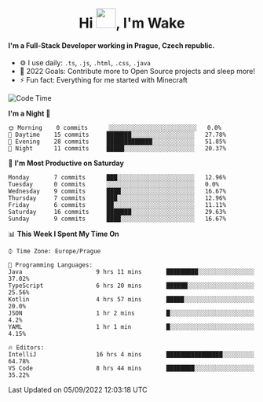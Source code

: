 <h1 align="center">Hi <img src="https://raw.githubusercontent.com/MrWakeCZ/MrWakeCZ/master/Hi.gif" width="40px" />, I'm Wake</h1>

#### I'm a Full-Stack Developer working in Prague, Czech republic.
- ⚙️ I use daily: `.ts`, `.js`, `.html`, `.css`, `.java`
- 🥅 2022 Goals: Contribute more to Open Source projects and sleep more!
- ⚡ Fun fact: Everything for me started with Minecraft

<!--START_SECTION:waka-->
![Code Time](http://img.shields.io/badge/Code%20Time-2%2C663%20hrs%2055%20mins-blue)

**I'm a Night 🦉** 

```text
🌞 Morning    0 commits      ░░░░░░░░░░░░░░░░░░░░░░░░░   0.0% 
🌆 Daytime    15 commits     ███████░░░░░░░░░░░░░░░░░░   27.78% 
🌃 Evening    28 commits     █████████████░░░░░░░░░░░░   51.85% 
🌙 Night      11 commits     █████░░░░░░░░░░░░░░░░░░░░   20.37%

```
📅 **I'm Most Productive on Saturday** 

```text
Monday       7 commits      ███░░░░░░░░░░░░░░░░░░░░░░   12.96% 
Tuesday      0 commits      ░░░░░░░░░░░░░░░░░░░░░░░░░   0.0% 
Wednesday    9 commits      ████░░░░░░░░░░░░░░░░░░░░░   16.67% 
Thursday     7 commits      ███░░░░░░░░░░░░░░░░░░░░░░   12.96% 
Friday       6 commits      ██░░░░░░░░░░░░░░░░░░░░░░░   11.11% 
Saturday     16 commits     ███████░░░░░░░░░░░░░░░░░░   29.63% 
Sunday       9 commits      ████░░░░░░░░░░░░░░░░░░░░░   16.67%

```


📊 **This Week I Spent My Time On** 

```text
⌚︎ Time Zone: Europe/Prague

💬 Programming Languages: 
Java                     9 hrs 11 mins       █████████░░░░░░░░░░░░░░░░   37.02% 
TypeScript               6 hrs 20 mins       ██████░░░░░░░░░░░░░░░░░░░   25.56% 
Kotlin                   4 hrs 57 mins       █████░░░░░░░░░░░░░░░░░░░░   20.0% 
JSON                     1 hr 2 mins         █░░░░░░░░░░░░░░░░░░░░░░░░   4.2% 
YAML                     1 hr 1 min          █░░░░░░░░░░░░░░░░░░░░░░░░   4.15%

🔥 Editors: 
IntelliJ                 16 hrs 4 mins       ████████████████░░░░░░░░░   64.78% 
VS Code                  8 hrs 44 mins       ████████░░░░░░░░░░░░░░░░░   35.22%

```


 Last Updated on 05/09/2022 12:03:18 UTC
<!--END_SECTION:waka-->
